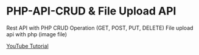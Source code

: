 # PHP-API-CRUD & File Upload API
Rest API with PHP CRUD Operation (GET, POST, PUT, DELETE)
File upload api with php (image file)

<a href="https://www.youtube.com/watch?v=SjozQdj7KDM&t=2s">YouTube Tutorial</a>